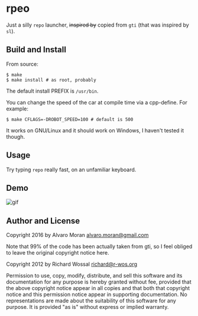 rpeo
====

Just a silly `repo` launcher, ~~inspired by~~ copied from `gti` (that was
inspired by `sl`).

Build and Install
-----------------

From source:

    $ make
    $ make install # as root, probably

The default install PREFIX is `/usr/bin`.

You can change the speed of the car at compile time via a cpp-define.
For example:

    $ make CFLAGS=-DROBOT_SPEED=100 # default is 500

It works on GNU/Linux and it should work on Windows, I haven't tested it though.

Usage
-----

Try typing `repo` really fast, on an unfamiliar keyboard.

Demo
----

![gif](http://i.imgur.com/KeLYDEk.gif)

Author and License
------------------

Copyright 2016 by Alvaro Moran <alvaro.moran@gmail.com>

Note that 99% of the code has been actually taken from gti, so I feel obliged to
leave the original copyright notice here.

Copyright 2012 by Richard Wossal <richard@r-wos.org>

Permission to use, copy, modify, distribute, and sell this software
and its documentation for any purpose is hereby granted without fee,
provided that the above copyright notice appear in all copies and
that both that copyright notice and this permission notice appear in
supporting documentation.  No representations are made about the
suitability of this software for any purpose.  It is provided "as
is" without express or implied warranty.

